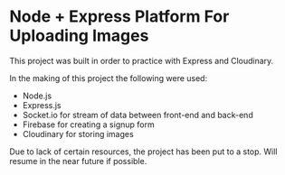 # Node + Express Platform For Uploading Images

This project was built in order to practice with Express and Cloudinary.

In the making of this project the following were used:
* Node.js
* Express.js
* Socket.io for stream of data between front-end and back-end
* Firebase for creating a signup form
* Cloudinary for storing images

Due to lack of certain resources, the project has been put to a stop. Will resume in the near future if possible.
